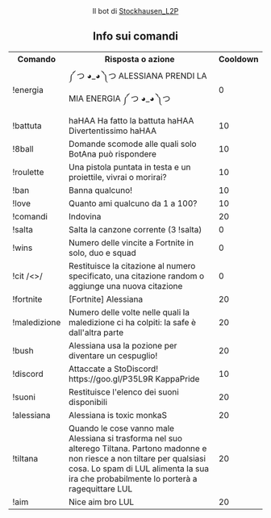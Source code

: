 <center>Il bot di <a href="https://www.twitch.tv/stockhausen_l2p/">Stockhausen_L2P</a> 

<h2>Info sui comandi</h2>
<table>
  <tr>
    <th>Comando</th>
    <th>Risposta o azione</th>
    <th>Cooldown</th>
  </tr>
  <tr>
    <td>!energia</td>
    <td>༼ つ ◕_◕ ༽つ ALESSIANA PRENDI LA MIA ENERGIA ༼ つ ◕_◕ ༽つ</td>
    <td>0</td>
  </tr>
  <tr>
    <td>!battuta</td>
    <td>haHAA Ha fatto la battuta haHAA Divertentissimo haHAA</td>
    <td>10</td>
  </tr>
  <tr>
    <td>!8ball</td>
    <td>Domande scomode alle quali solo BotAna può rispondere</td>
    <td>10</td>
  </tr>
  <tr>
    <td>!roulette</td>
    <td>Una pistola puntata in testa e un proiettile, vivrai o morirai?</td>
    <td>10</td>
  </tr>
  <tr>
    <td>!ban <qualcuno></td>
    <td>Banna qualcuno!</td>
    <td>10</td>
  </tr>
  <tr>
    <td>!love <qualcuno\></td>
    <td>Quanto ami qualcuno da 1 a 100?</td>
    <td>10</td>
  </tr>
  <tr>
    <td>!comandi</td>
    <td>Indovina</td>
    <td>20</td>
  </tr>
  <tr>
    <td>!salta</td>
    <td>Salta la canzone corrente (3 !salta)</td>
    <td>0</td>
  </tr>
  <tr>
    <td>!wins <qualcuno></td>
    <td>Numero delle vincite a Fortnite in solo, duo e squad</td>
    <td>0</td>
  </tr>
  <tr>
    <td>!cit <numero>/<>/<citazione></td>
    <td>Restituisce la citazione al numero specificato, una citazione random o aggiunge una nuova citazione</td>
    <td>0</td>
  </tr>
  <tr>
    <td>!fortnite</td>
    <td>[Fortnite] Alessiana</td>
    <td>20</td>
  </tr>
  <tr>
    <td>!maledizione</td>
    <td>Numero delle volte nelle quali la maledizione ci ha colpiti: la safe è dall'altra parte</td>
    <td>20</td>
  </tr>
  <tr>
    <td>!bush</td>
    <td>Alessiana usa la pozione per diventare un cespuglio!</td>
    <td>20</td>
  </tr>
  <tr>
    <td>!discord</td>
    <td>Attaccate a StoDiscord! https://goo.gl/P35L9R KappaPride</td>
    <td>10</td>
  </tr>
   <tr>
    <td>!suoni</td>
    <td>Restituisce l'elenco dei suoni disponibili</td>
    <td>20</td>
  </tr>
  <tr>
    <td>!alessiana</td>
    <td>Alessiana is toxic monkaS</td>
    <td>20</td>
  </tr>
  <tr>
    <td>!tiltana</td>
    <td>Quando le cose vanno male Alessiana si trasforma nel suo alterego Tiltana. Partono madonne e non riesce a non tiltare per qualsiasi cosa. Lo spam di LUL alimenta la sua ira che probabilmente lo porterà a ragequittare LUL</td>
    <td>20</td>
  </tr>
  <tr>
    <td>!aim</td>
    <td>Nice aim bro LUL</td>
    <td>20</td>
  </tr>
</table>
</center>
